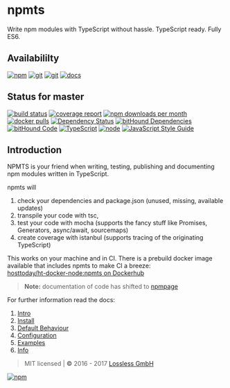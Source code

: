 # npmts
Write npm modules with TypeScript without hassle. TypeScript ready. Fully ES6.

## Availabililty
[![npm](https://push.rocks/assets/repo-button-npm.svg)](https://www.npmjs.com/package/npmts)
[![git](https://push.rocks/assets/repo-button-git.svg)](https://gitlab.com/pushrocks/npmts)
[![git](https://push.rocks/assets/repo-button-mirror.svg)](https://github.com/pushrocks/npmts)
[![docs](https://push.rocks/assets/repo-button-docs.svg)](https://pushrocks.gitlab.io/npmts/)

## Status for master
[![build status](https://gitlab.com/pushrocks/npmts/badges/master/build.svg)](https://gitlab.com/pushrocks/npmts/commits/master)
[![coverage report](https://gitlab.com/pushrocks/npmts/badges/master/coverage.svg)](https://gitlab.com/pushrocks/npmts/commits/master)
[![npm downloads per month](https://img.shields.io/npm/dm/npmts.svg)](https://www.npmjs.com/package/npmts)
[![docker pulls](https://img.shields.io/docker/pulls/hosttoday/ht-docker-node.svg)](https://hub.docker.com/r/hosttoday/ht-docker-node/)
[![Dependency Status](https://david-dm.org/pushrocks/npmts.svg)](https://david-dm.org/pushrocks/npmts)
[![bitHound Dependencies](https://www.bithound.io/github/pushrocks/npmts/badges/dependencies.svg)](https://www.bithound.io/github/pushrocks/npmts/master/dependencies/npm)
[![bitHound Code](https://www.bithound.io/github/pushrocks/npmts/badges/code.svg)](https://www.bithound.io/github/pushrocks/npmts)
[![TypeScript](https://img.shields.io/badge/TypeScript-2.x-blue.svg)](https://nodejs.org/dist/latest-v6.x/docs/api/)
[![node](https://img.shields.io/badge/node->=%206.x.x-blue.svg)](https://nodejs.org/dist/latest-v6.x/docs/api/)
[![JavaScript Style Guide](https://img.shields.io/badge/code%20style-standard-brightgreen.svg)](http://standardjs.com/)

## Introduction
NPMTS is your friend when writing, testing, publishing and documenting npm modules written in TypeScript.

npmts will
    
1. check your dependencies and package.json (unused, missing, available updates)
1. transpile your code with tsc,
1. test your code with mocha (supports the fancy stuff like Promises, Generators, async/await, sourcemaps)
1. create coverage with istanbul (supports tracing of the originating TypeScript)

This works on your machine and in CI. There is a prebuild docker image available that includes npmts to make CI a breeze:  
[hosttoday/ht-docker-node:npmts on Dockerhub](https://hub.docker.com/r/hosttoday/ht-docker-node/)

> **Note:** documentation of code has shifted to [npmpage](https://www.npmjs.com/package/npmpage)

For further information read the docs:
1. [Intro](https://pushrocks.gitlab.io/npmts/index.html)
2. [Install](https://pushrocks.gitlab.io/npmts/install.html)
3. [Default Behaviour](https://pushrocks.gitlab.io/npmts/default.html)
4. [Configuration](https://pushrocks.gitlab.io/npmts/config.html)
5. [Examples](https://pushrocks.gitlab.io/npmts/examples.html)
6. [Info](https://pushrocks.gitlab.io/npmts/info.html)

> MIT licensed | **&copy;** 2016 - 2017 [Lossless GmbH](https://lossless.gmbh)  

[![npm](https://push.rocks/assets/repo-header.svg)](https://push.rocks)
